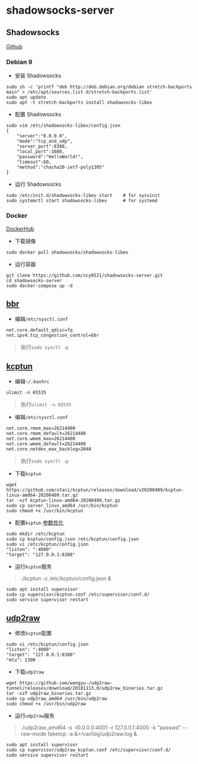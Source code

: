 # shadowsocks-server

## Shadowsocks

[Github](https://github.com/shadowsocks/shadowsocks-libev)

### Debian 9

- 安装 Shadowsocks

```shell script
sudo sh -c 'printf "deb http://deb.debian.org/debian stretch-backports main" > /etc/apt/sources.list.d/stretch-backports.list'
sudo apt update
sudo apt -t stretch-backports install shadowsocks-libev
```

- 配置 Shadowsocks

```shell script
sudo vim /etc/shadowsocks-libev/config.json
{
    "server":"0.0.0.0",
    "mode":"tcp_and_udp",
    "server_port":8388,
    "local_port":1080,
    "password":"HelloWorld!",
    "timeout":60,
    "method":"chacha20-ietf-poly1305"
}
```

- 运行 Shadowsocks

```shell script
sudo /etc/init.d/shadowsocks-libev start    # for sysvinit
sudo systemctl start shadowsocks-libev      # for systemd
```

### Docker

[DockerHub](https://hub.docker.com/r/shadowsocks/shadowsocks-libev)

- 下载镜像

```shell script
sudo docker pull shadowsocks/shadowsocks-libev
```

- 运行容器

```shell script
git clone https://github.com/zcy0521/shadowsocks-server.git
cd shadowsocks-server
sudo docker-compose up -d
```

## [bbr](https://github.com/google/bbr)

- 编辑`/etc/sysctl.conf`

```shell script
net.core.default_qdisc=fq
net.ipv4.tcp_congestion_control=bbr
```

> 执行`sudo sysctl -p`

## [kcptun](https://github.com/xtaci/kcptun)

- 编辑`~/.bashrc`

```shell script
ulimit -n 65535
```

> 执行`ulimit -n 65535`

- 编辑`/etc/sysctl.conf`

```shell script
net.core.rmem_max=26214400
net.core.rmem_default=26214400
net.core.wmem_max=26214400
net.core.wmem_default=26214400
net.core.netdev_max_backlog=2048
```

> 执行`sudo sysctl -p`

- 下载`kcptun`

```shell script
wget https://github.com/xtaci/kcptun/releases/download/v20200409/kcptun-linux-amd64-20200409.tar.gz
tar -xzf kcptun-linux-amd64-20200409.tar.gz
sudo cp server_linux_amd64 /usr/bin/kcptun
sudo chmod +x /usr/bin/kcptun
```

- 配置`kcptun` [参数优化](https://github.com/xtaci/kcptun/issues/251)

```shell script
sudo mkdir /etc/kcptun
sudo cp kcptun/config.json /etc/kcptun/config.json
sudo vi /etc/kcptun/config.json
"listen": ":4000"
"target": "127.0.0.1:8388"
```

- 运行`kcptun`服务

> ./kcptun -c /etc/kcptun/config.json &

```shell script
sudo apt install supervisor
sudo cp supervisor/kcptun.conf /etc/supervisor/conf.d/
sudo service supervisor restart
```

## [udp2raw](https://github.com/wangyu-/udp2raw-tunnel)

- 修改`kcptun`配置

```shell script
sudo vi /etc/kcptun/config.json
"listen": ":4000"
"target": "127.0.0.1:8388"
"mtu": 1300
```

- 下载`udp2raw`

```shell script
wget https://github.com/wangyu-/udp2raw-tunnel/releases/download/20181113.0/udp2raw_binaries.tar.gz
tar -xzf udp2raw_binaries.tar.gz
sudo cp udp2raw_amd64 /usr/bin/udp2raw
sudo chmod +x /usr/bin/udp2raw
```

- 运行`udp2raw`服务

> ./udp2raw_amd64 -s -l0.0.0.0:4001 -r 127.0.0.1:4000 -k "passwd" --raw-mode faketcp -a &>/var/log/udp2raw.log &

```shell script
sudo apt install supervisor
sudo cp supervisor/udp2raw_kcptun.conf /etc/supervisor/conf.d/
sudo service supervisor restart
```
